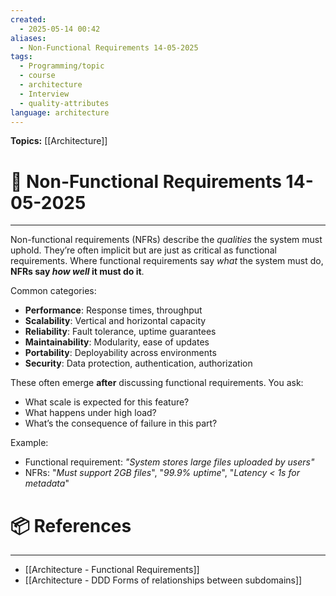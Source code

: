 ```yaml
---
created:
  - 2025-05-14 00:42
aliases:
  - Non-Functional Requirements 14-05-2025
tags:
  - Programming/topic
  - course
  - architecture
  - Interview
  - quality-attributes
language: architecture
---
```


**Topics:** [[Architecture]]

# 📃 Non-Functional Requirements 14-05-2025

---
Non-functional requirements (NFRs) describe the _qualities_ the system must uphold. They’re often implicit but are just as critical as functional requirements. Where functional requirements say _what_ the system must do, **NFRs say _how well_ it must do it**.

Common categories:
- **Performance**: Response times, throughput
- **Scalability**: Vertical and horizontal capacity
- **Reliability**: Fault tolerance, uptime guarantees
- **Maintainability**: Modularity, ease of updates
- **Portability**: Deployability across environments
- **Security**: Data protection, authentication, authorization

These often emerge **after** discussing functional requirements. You ask:
- What scale is expected for this feature?
- What happens under high load?
- What’s the consequence of failure in this part?

Example:
- Functional requirement: *"System stores large files uploaded by users"*  
- NFRs: "*Must support 2GB files*", "*99.9% uptime*", "*Latency < 1s for metadata*"

# 📦 References

---

- [[Architecture - Functional Requirements]]
- [[Architecture - DDD Forms of relationships between subdomains]]